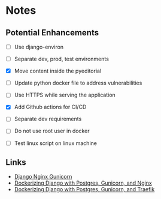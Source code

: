 # Notes

## Potential Enhancements

- [ ] Use django-environ
- [ ] Separate dev, prod, test environments
- [x] Move content inside the pyeditorial
- [ ] Update python docker file to address vulnerabilities
- [ ] Use HTTPS while serving the application
- [x] Add Github actions for CI/CD
- [ ] Separate dev requirements
- [ ] Do not use root user in docker
- [ ] Test linux script on linux machine


## Links

- [Django Nginx Gunicorn](https://realpython.com/django-nginx-gunicorn/)
- [Dockerizing Django with Postgres, Gunicorn, and Nginx](https://testdriven.io/blog/dockerizing-django-with-postgres-gunicorn-and-nginx/)
- [Dockerizing Django with Postgres, Gunicorn, and Traefik](https://testdriven.io/blog/dockerizing-django-with-postgres-gunicorn-and-traefik/)
